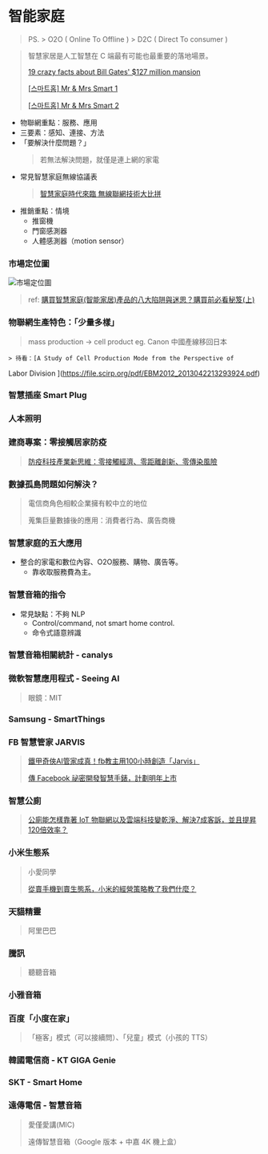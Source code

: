 # 智能家庭
  > PS.
    > O2O ( Online To Offline )
    > D2C ( Direct To consumer )

> 智慧家居是人工智慧在 C 端最有可能也最重要的落地場景。
> 
> [19 crazy facts about Bill Gates' $127 million mansion](https://www.businessinsider.com/crazy-facts-about-bill-gates-house-2016-11)
> 
> [[스마트홈] Mr & Mrs Smart 1](https://www.youtube.com/watch?v=Ay8RRLZlMGQ)
> 
> [[스마트홈] Mr & Mrs Smart 2](https://www.youtube.com/watch?v=GibeexmleKE)

- 物聯網重點：服務、應用
- 三要素：感知、連接、方法
- 「要解決什麼問題？」
    > 若無法解決問題，就僅是連上網的家電
- 常見智慧家庭無線協議表
    > [智慧家庭時代來臨 無線聯網技術大比拼](http://www.smartmeter.com.tw/ugC_PrdNews.asp?hidPrdNewsID=41)
- 推銷重點：情境
  - 推窗機
  - 門窗感測器
  - 人體感測器（motion sensor）

### 市場定位圖
![市場定位圖](https://miro.medium.com/max/700/1*mfLKJw-EvtAPC0MiDvuuHg.png "市場定位圖")

> ref: [購買智慧家庭(智能家居)產品的八大陷阱與迷思？購買前必看秘笈(上)](https://medium.com/%E6%99%BA%E6%85%A7%E5%AE%B6%E5%BA%AD%E5%AF%A6%E9%A9%97%E5%AE%A4/%E6%99%BA%E6%85%A7%E5%AE%B6%E5%BA%AD%E7%9A%84%E5%9C%B0%E9%9B%B7%E8%88%87%E8%BF%B7%E6%80%9D-%E9%81%B8%E8%B3%BC%E6%99%BA%E5%AE%B6%E7%94%A2%E5%93%81%E5%89%8D%E5%BF%85%E9%A0%88%E5%85%88%E5%81%9A%E7%9A%84%E5%8A%9F%E8%AA%B2-1bf5539c0e)

### 物聯網生產特色：「少量多樣」
> mass production → cell product eg. Canon 中國產線移回日本
> 
    > 待看：[A Study of Cell Production Mode from the Perspective of
Labor Division ](https://file.scirp.org/pdf/EBM2012_2013042213293924.pdf)

### 智慧插座 Smart Plug

### 人本照明

### 建商專案：零接觸居家防疫
> [防疫科技產業新思維：零接觸經濟、零距離創新、零傳染風險](https://geneonline.news/new-insight-of-anti-covid-19-industry/)

### 數據孤島問題如何解決？
> 電信商角色相較企業擁有較中立的地位
> 
> 蒐集巨量數據後的應用：消費者行為、廣告商機

### 智慧家庭的五大應用
- 整合的家電和數位內容、O2O服務、購物、廣告等。
  - 靠收取服務費為主。

### 智慧音箱的指令
- 常見缺點：不夠 NLP
  - Control/command, not smart home control.
  - 命令式語意辨識

### 智慧音箱相關統計 - canalys

### 微軟智慧應用程式 - Seeing AI 
  > 眼鏡：MIT

### Samsung - SmartThings

### FB 智慧管家 JARVIS
> [鐵甲奇俠AI管家成真！fb教主用100小時創造「Jarvis」](https://www.thenewslens.com/amparticle/57328)
> 
> [傳 Facebook 祕密開發智慧手錶，計劃明年上市](https://technews.tw/2021/02/14/facebook-is-secretly-building-a-smartwatch-and-planning-to-sell-it-next-year/)

### 智慧公廁
> [公廁能怎樣靠著 IoT 物聯網以及雲端科技變乾淨、解決7成客訴，並且提昇120倍效率？](https://dsi.iii.org.tw/%E6%9C%8D%E5%89%B5%E6%89%80%E7%A0%94%E7%99%BC%E6%87%89%E7%94%A8/%E6%99%BA%E6%85%A7%E5%85%AC%E5%BB%81%E9%9D%A0%E8%91%97iot%E7%89%A9%E8%81%AF%E7%B6%B2%E5%8F%8A%E9%9B%B2%E7%AB%AF%E7%A7%91%E6%8A%80%E8%A7%A3%E6%B1%BA7%E6%88%90%E5%AE%A2%E8%A8%B4/)

### 小米生態系
> 小愛同學
> 
> [從賣手機到賣生態系，小米的經營策略教了我們什麼？](https://www.thenewslens.com/article/123465)

### 天貓精靈
> 阿里巴巴

### 騰訊
> 聽聽音箱

### 小雅音箱

### 百度「小度在家」
  > 「極客」模式（可以接續問）、「兒童」模式（小孩的 TTS）

### 韓國電信商 - KT GIGA Genie

### SKT - Smart Home

### 遠傳電信 - 智慧音箱 
> 愛僅愛講(MIC)
> 
> 遠傳智慧音箱（Google 版本 + 中嘉 4K 機上盒）